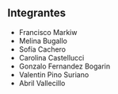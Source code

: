 ## Integrantes

- Francisco	Markiw
- Melina Bugallo
- Sofía	Cachero
- Carolina Castellucci
- Gonzalo	Fernandez Bogarin
- Valentin Pino Suriano
- Abril	Vallecillo
